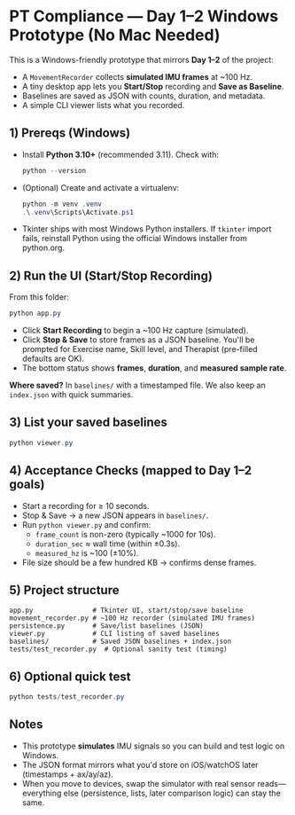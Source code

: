 # PT Compliance — Day 1–2 Windows Prototype (No Mac Needed)

This is a Windows-friendly prototype that mirrors **Day 1–2** of the project:
- A `MovementRecorder` collects **simulated IMU frames** at ~100 Hz.
- A tiny desktop app lets you **Start/Stop** recording and **Save as Baseline**.
- Baselines are saved as JSON with counts, duration, and metadata.
- A simple CLI viewer lists what you recorded.

## 1) Prereqs (Windows)
- Install **Python 3.10+** (recommended 3.11). Check with:
  ```powershell
  python --version
  ```
- (Optional) Create and activate a virtualenv:
  ```powershell
  python -m venv .venv
  .\.venv\Scripts\Activate.ps1
  ```
- Tkinter ships with most Windows Python installers. If `tkinter` import fails,
  reinstall Python using the official Windows installer from python.org.

## 2) Run the UI (Start/Stop Recording)
From this folder:
```powershell
python app.py
```
- Click **Start Recording** to begin a ~100 Hz capture (simulated).
- Click **Stop & Save** to store frames as a JSON baseline. You'll be prompted
  for Exercise name, Skill level, and Therapist (pre-filled defaults are OK).
- The bottom status shows **frames**, **duration**, and **measured sample rate**.

**Where saved?** In `baselines/` with a timestamped file. We also keep an `index.json`
with quick summaries.

## 3) List your saved baselines
```powershell
python viewer.py
```

## 4) Acceptance Checks (mapped to Day 1–2 goals)
- Start a recording for ≥ 10 seconds.
- Stop & Save → a new JSON appears in `baselines/`.
- Run `python viewer.py` and confirm:
  - `frame_count` is non-zero (typically ~1000 for 10s).
  - `duration_sec` ≈ wall time (within ±0.3s).
  - `measured_hz` is ~100 (±10%).
- File size should be a few hundred KB → confirms dense frames.

## 5) Project structure
```text
app.py               # Tkinter UI, start/stop/save baseline
movement_recorder.py # ~100 Hz recorder (simulated IMU frames)
persistence.py       # Save/list baselines (JSON)
viewer.py            # CLI listing of saved baselines
baselines/           # Saved JSON baselines + index.json
tests/test_recorder.py  # Optional sanity test (timing)
```

## 6) Optional quick test
```powershell
python tests/test_recorder.py
```

## Notes
- This prototype **simulates** IMU signals so you can build and test logic on Windows.
- The JSON format mirrors what you'd store on iOS/watchOS later (timestamps + ax/ay/az).
- When you move to devices, swap the simulator with real sensor reads—everything else
  (persistence, lists, later comparison logic) can stay the same.
